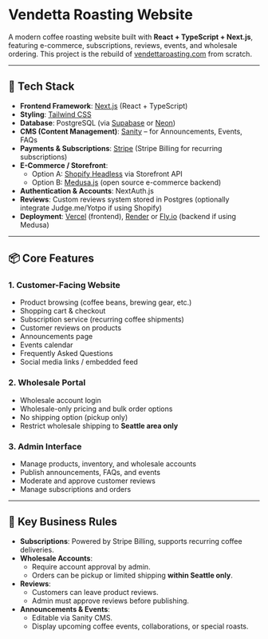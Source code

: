 # Vendetta Roasting Website

A modern coffee roasting website built with **React + TypeScript + Next.js**, featuring e-commerce, subscriptions, reviews, events, and wholesale ordering. This project is the rebuild of [vendettaroasting.com](https://vendettaroasting.com/) from scratch.

---

## 🚀 Tech Stack

- **Frontend Framework**: [Next.js](https://nextjs.org/) (React + TypeScript)
- **Styling**: [Tailwind CSS](https://tailwindcss.com/)
- **Database**: PostgreSQL (via [Supabase](https://supabase.com/) or [Neon](https://neon.tech/))
- **CMS (Content Management)**: [Sanity](https://www.sanity.io/) – for Announcements, Events, FAQs
- **Payments & Subscriptions**: [Stripe](https://stripe.com/) (Stripe Billing for recurring subscriptions)
- **E-Commerce / Storefront**: 
  - Option A: [Shopify Headless](https://shopify.dev/custom-storefronts) via Storefront API
  - Option B: [Medusa.js](https://medusajs.com/) (open source e-commerce backend)
- **Authentication & Accounts**: NextAuth.js
- **Reviews**: Custom reviews system stored in Postgres (optionally integrate Judge.me/Yotpo if using Shopify)
- **Deployment**: [Vercel](https://vercel.com/) (frontend), [Render](https://render.com/) or [Fly.io](https://fly.io/) (backend if using Medusa)

---

## 📦 Core Features

### 1. Customer-Facing Website
- Product browsing (coffee beans, brewing gear, etc.)
- Shopping cart & checkout
- Subscription service (recurring coffee shipments)
- Customer reviews on products
- Announcements page
- Events calendar
- Frequently Asked Questions
- Social media links / embedded feed

### 2. Wholesale Portal
- Wholesale account login
- Wholesale-only pricing and bulk order options
- No shipping option (pickup only)
- Restrict wholesale shipping to **Seattle area only**

### 3. Admin Interface
- Manage products, inventory, and wholesale accounts
- Publish announcements, FAQs, and events
- Moderate and approve customer reviews
- Manage subscriptions and orders

---

## 🔑 Key Business Rules

- **Subscriptions**: Powered by Stripe Billing, supports recurring coffee deliveries.
- **Wholesale Accounts**:
  - Require account approval by admin.
  - Orders can be pickup or limited shipping **within Seattle only**.
- **Reviews**:
  - Customers can leave product reviews.
  - Admin must approve reviews before publishing.
- **Announcements & Events**:
  - Editable via Sanity CMS.
  - Display upcoming coffee events, collaborations, or special roasts.
